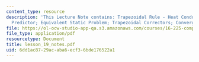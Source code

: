 ```yaml
---
content_type: resource
description: 'This Lecture Note contains: Trapezoidal Rule - Heat Conduction; Trapezoidal
  Predictor; Equivalent Static Problem; Trapezoidal Correctors; Convergence Check.'
file: https://ol-ocw-studio-app-qa.s3.amazonaws.com/courses/16-225-computational-mechanics-of-materials-fall-2003/6dd1ac8729acaba6ecf36bde176522a1_lesson_19_notes.pdf
file_type: application/pdf
resourcetype: Document
title: lesson_19_notes.pdf
uid: 6dd1ac87-29ac-aba6-ecf3-6bde176522a1
---
```

